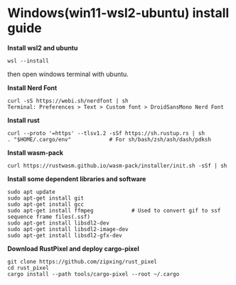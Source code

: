 # Windows(win11-wsl2-ubuntu) install guide

**Install wsl2 and ubuntu**
```
wsl --install
```
then open windows terminal with ubuntu.


**Install Nerd Font**

```
curl -sS https://webi.sh/nerdfont | sh
Terminal: Preferences > Text > Custom font > DroidSansMono Nerd Font
```

**Install rust**
``` 
curl --proto '=https' --tlsv1.2 -sSf https://sh.rustup.rs | sh
. "$HOME/.cargo/env"            # For sh/bash/zsh/ash/dash/pdksh
``` 

**Install wasm-pack**
```
curl https://rustwasm.github.io/wasm-pack/installer/init.sh -sSf | sh
```

**Install some dependent libraries and software**
``` 
sudo apt update
sudo apt-get install git
sudo apt-get install gcc
sudo apt-get install ffmpeg            # Used to convert gif to ssf sequence frame files(.ssf)
sudo apt-get install libsdl2-dev
sudo apt-get install libsdl2-image-dev
sudo apt-get install libsdl2-gfx-dev
``` 

**Download RustPixel and deploy cargo-pixel**
``` 
git clone https://github.com/zipxing/rust_pixel
cd rust_pixel
cargo install --path tools/cargo-pixel --root ~/.cargo
``` 
